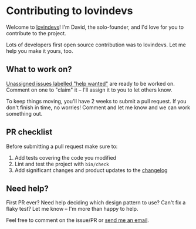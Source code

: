 # Contributing to lovindevs

Welcome to [lovindevs](https://lovindevs.com)! I'm David, the solo-founder, and I'd love for you to contribute to the project.

Lots of developers first open source contribution was to lovindevs. Let me help you make it yours, too.

## What to work on?

[Unassigned issues labelled "help wanted"](https://github.com/joemasilotti/lovindevs.com/issues?q=is%3Aissue+is%3Aopen+no%3Aassignee+label%3A%22help+wanted%22) are ready to be worked on. Comment on one to "claim" it – I'll assign it to you to let others know.

To keep things moving, you'll have 2 weeks to submit a pull request. If you don't finish in time, no worries! Comment and let me know and we can work something out.

## PR checklist

Before submitting a pull request make sure to:

1. Add tests covering the code you modified
1. Lint and test the project with `bin/check`
1. Add significant changes and product updates to the [changelog](CHANGELOG.md)

## Need help?

First PR ever? Need help deciding which design pattern to use? Can't fix a flaky test? Let me know – I'm more than happy to help.

Feel free to comment on the issue/PR or [send me an email](mailto:joe@masilotti.com).
